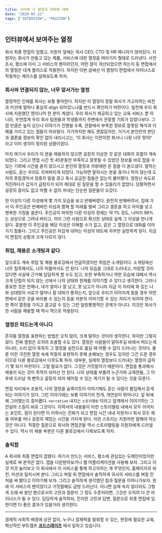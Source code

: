 ```yaml
---
title: 인터뷰 시 열정과 의욕에 대해
date: "2020-05-22"
tags: ["INTERVIEW", "PASSION"]
---
```


## 인터뷰에서 보여주는 열정

회사 최종 면접이 임했고, 지원자 앞에는 회사 CEO, CTO 및 HR 매니저가 앉아있다.
지원자는 회사가 만들고 있는 제품, 서비스에 대한 열정을 여러가지 형태로 드러낸다. 사전 조사, 평소에 이미 그 서비스의 팬이라던지, 어떤 점이 개선되었으면 하는지 등 면접에서의 열정은 대게 플러스로 작용한다.
하지만 이번 글에선 이 열정이 면접에서 마이너스로 작용하는 케이스를 살펴보도록 하자.

### 회사와 연결되지 않는, 너무 앞서가는 열정

열정적인 인재를 회사는 보통 좋아한다. 하지만 이 열정이 정말 회사가 가고자하는 비전과 미션에 얼마나 충실히 align 되어있느냐를 반드시 확인하기 마련이다. 일전에 우리 회사에 지원했던 엔지니어 한 분이 계셨다. 우리 회사가 제공하고 있는 교육 서비스 뿐 아니라, 우연찮게 우리 회사 팀원들과 학생들까지 주변에서 관찰할 기회가 있었나보다. 그 점 만큼은 높이 샀으나 이야기가 진행될 수록, 관찰에서 부족한 정보로 잘못된 해석과 이해를 가지고 있는 점들이 아쉬웠다. 거기까지만 해도 괜찮았지만, 거기서 본인만의 판단과 결론을 정보의 확인 없이 내리시고는, '이 회사는 이런이런 회사니 나랑 너무 맞아!' 라고 이미 생각이 정리된 상황이었다.

마치 여기서 우리가 이 분을 채용하지 않으면 굉장히 이상한 것 같은 대화의 흐름이 계속되었다. 그리고 면접 시간 첫 45분동안 부족하고 잘못될 수 있었던 정보를 바로 잡을 수 있는 기회에 시간을 쏟지 않으시고 본인의 열정과 자랑에만 온 힘을 다 쏟으셨다. 말하는 사람도, 듣는 우리도 지쳐버리게 되었다. 가능하면 말하시는 분을 끊거나 하지 않는데 도저히 못참겠어서 정중히 말을 끊고 혹시 궁금한 점들은 없는지 물어봤다. 엄청난 속도로 직진하다가 갑자기 급정지가 되어 제대로 된 질문을 할 수 있을리가 없었다. 당황하면서 굉장히 흥미도 없고 어쩔 수 없이 꺼내는 단순한 질문들이 오갔다.

한 이성이 다른 이성에게 몇 가지 모습을 보고 반해버렸다. 완전히 반해버려서, 집에 가서 이 주인공은 반해버린 이성과 함께 할 미래를 벌써 그리고 결혼을 하고 아이를 낳고 행복한 가정을 꿈꾼다. 주인공이 파악한 다른 이성의 정체는 약 1% 정도, 나머지 99% 는 상상으로 그려내 버리고, 이미 그런 사람으로 확신한 상태로 실제 그 이성을 만나게 된다. 흥분한 이 주인공을 해당 이성은 이해할 수가 없고, 같은 그 열정으로 대화를 이어가기 힘들다. 그리고 주인공은 차갑게 대하는 이성의 태도에 자꾸만 실망하게 된다. 지금 이 면접의 상황과 크게 다르지 않다.

### 취업, 채용은 소개팅과 같다

앞으로도 계속 취업 및 채용 블로깅에서 언급하겠지만 취업은 소개팅이다. 소개팅에선 너무 침묵해서도, 너무 떠들어서도 안 된다. 나의 모습을 그대로 드러내고, 자랑할 것이 있다면 사실에 근거해 담담하게 할 수도 있고, 또한 부족하거나 약한 모습에 대해서 역시 크게 단점이 되지 않는 선에서 나의 상태와 현재를 이야기할 수 있다고 생각한다. 그러나 중요한 것은 언제나, 내가 얼마나 잘 났고, 못 났고가 아니라 지금 이 자리에 와 있는 나와 상대방이 서로가 얼마나 잘 대화가 통하는지, 앞으로 우리가 이어지게 됬을 경우 어떤 면에서 같은 곳을 바라볼 수 있는지 등을 차분히 이야기할 수 있는 자리가 되어야 한다. 한 쪽이 열정을 가지고 끌고갈 수 있는 그런 일방통행적인 관계가 아니다. 이것은 회사가 한 사람을 채용할 때 역시 역으로 적용된다.

### 열정은 떠드는게 아니다

흔히들 열정을 표현하는 방법은 오직 많이, 크게 말하는 것이라 생각한다. 하지만 그렇지 않다. 진짜 열정은 오히려 조용할 수도 있다. 열정은 사람들이 알아주길 바래서 떠드는게 아니라, 소리 없이 묵묵히 그 열정을 실천으로 옮길 때 어쩔 수 없이 드러나는 것이다. 물론 이런 극진한 열정 속에 적절히 표현하지 못해 손해보는 경우도 있지만 그건 드문 경우이므로 다른 블로깅에서 다루도록 하자. 대부분, 실제의 열정보다 드러내는 열정이 곱하기 몇 되기 마련이다. 그럴 필요가 없다. 그것은 거짓말이기 때문이다. 면접을 통과해서 채용이 되는 것이 목적이 되어선 안 된다. 나의 상태를 부풀려 누군가와 교제한들, 그 이후에 드러날 게 뻔하고 갈등이 되어 헤어질 수 있는 계기가 될 수 있다는 것을 모른다.

면접 자리에서 조용히, 나의 열정을 숨죽이듯이 이야기해도 듣는 사람이 몰입해서 듣게 되는 이야기가 있다. 그런 이야기에는 보통 이야기의 전개, 개연성이 뛰어나다. 앞 뒤에 왜 그러했는지 흥미롭다. `narrative` 내지는 `스토리텔링` 이라고 업계에서 이야기하는 그 전설의 스킬이 바로 그것이다. 이력서의 내용들이 이런 스토리텔링 내에서 모두 이어지는 포인트, 점이 된다면 이 이력서는 진짜가 되고 면접 시간 내내 지원자나 회사 모두 채용 여부를 떠나 굉장히 재밌는 시간을 가지게 된다. 이런 스토리는 지원자만 말해야 하는 것은 아니다. 적절한 질문으로 회사와 면접관들 역시 스토리텔링을 지원자에게 드러낼 수 있다. 역시 이 채용 부분은 다른 블로깅에서 다뤄보도록 하자.

### 솔직함

A 회사와 최종 면접이 잡혔다. 여기서 만드는 서비스, 평소에 관심있는 도메인이었지만 실제로 써 본적은 없다. 앱을 다운받아보거나 웹 어플리케이션을 사용해 보자. 그리고 이것 저것 눌러보고 이 회사에서 이 서비스를 통해 하고자하는 게 무엇인지, 홈페이지의 비전, 미션과 일치시켜 본다. 그리고 며칠 뒤 면접에서 솔직하게 귀사의 서비스를 며칠 전 처음 써 봤다고 이야기해 보자. 그리고 솔직하게 생각했던 점과 질문을 이어나가보자. 원래 이 서비스의 팬이었다고 거짓말해도 금방 드러난다. 아니면 실제 속지 않더라도 그렇게 오래 써 왔던 팬으로서의 고민과 질문이 그 정도 수준이라면, 그것은 오히려 더 큰 마이너스가 될 수 있다. 담담하게 솔직하되, 진지한 고민과 답변, 질문으로 최종 면접에 임한다면 더 좋은 결과가 있을거라 생각한다.

---

경제적 사회적 배경에 상관 없이, 누구나 잠재력을 발휘할 수 있는, 현장에 필요한 교육, 혁신적인 부트캠프 [**코드스테이츠**](https://bit.ly/2VSPVsm) 에서 일하고 있습니다.
